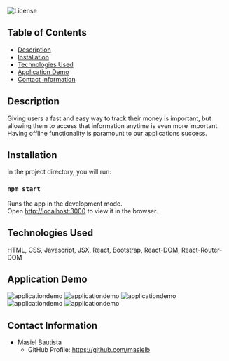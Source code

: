 ![License](https://img.shields.io/badge/license-MIT-blue.svg)

## Table of Contents
* [Description](#description)
* [Installation](#installation)
* [Technologies Used](#technologies-used)
* [Application Demo](#application-demo)
* [Contact Information](#contact-information)

## Description
Giving users a fast and easy way to track their money is important, but allowing them to access that information anytime is even more important. Having offline functionality is paramount to our applications success.

## Installation
In the project directory, you will run:

### `npm start`

Runs the app in the development mode.\
Open [http://localhost:3000](http://localhost:3000) to view it in the browser.

## Technologies Used
HTML, CSS, Javascript, JSX, React, Bootstrap, React-DOM, React-Router-DOM

## Application Demo
![applicationdemo](home1.png)
![applicationdemo](home2.png)
![applicationdemo](home3.png)
![applicationdemo](contact.png)
![applicationdemo](portfolio.png)

## Contact Information
* Masiel Bautista
  * GitHub Profile: https://github.com/masielb